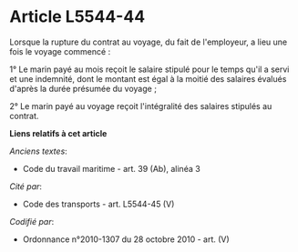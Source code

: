 # Article L5544-44

Lorsque la rupture du contrat au voyage, du fait de l'employeur, a lieu une fois le voyage commencé :

1° Le marin payé au mois reçoit le salaire stipulé pour le temps qu'il a servi et une indemnité, dont le montant est égal à
la moitié des salaires évalués d'après la durée présumée du voyage ;

2° Le marin payé au voyage reçoit l'intégralité des salaires stipulés au contrat.

**Liens relatifs à cet article**

_Anciens textes_:

  - Code du travail maritime - art. 39 (Ab), alinéa 3

_Cité par_:

  - Code des transports - art. L5544-45 (V)

_Codifié par_:

  - Ordonnance n°2010-1307 du 28 octobre 2010 - art. (V)
